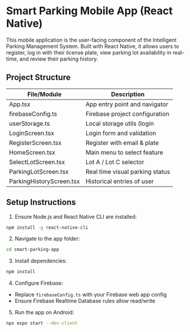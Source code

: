 # Smart Parking Mobile App (React Native)

This mobile application is the user-facing component of the Intelligent Parking Management System. Built with React Native, it allows users to register, log in with their license plate, view parking lot availability in real-time, and review their parking history.



## Project Structure

| File/Module              | Description                     |
| ------------------------ | ------------------------------- |
| App.tsx                  | App entry point and navigator   |
| firebaseConfig.ts        | Firebase project configuration  |
| userStorage.ts           | Local storage utils (login      |
| LoginScreen.tsx          | Login form and validation       |
| RegisterScreen.tsx       | Register with email & plate     |
| HomeScreen.tsx           | Main menu to select feature     |
| SelectLotScreen.tsx      | Lot A / Lot C selector          |
| ParkingLotScreen.tsx     | Real time visual parking status |
| ParkingHistoryScreen.tsx | Historical entries of user      |



## Setup Instructions

1. Ensure Node.js and React Native CLI are installed:
```bash
npm install -g react-native-cli
```

2. Navigate to the app folder:
```bash
cd smart-parking-app
```

3. Install dependencies:
```bash
npm install
```

4. Configure Firebase:
- Replace `firebaseConfig.ts` with your Firebase web app config
- Ensure Firebase Realtime Database rules allow read/write

5. Run the app on Android:
```bash
npx expo start --dev-client
```

